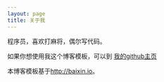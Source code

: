 ```yaml
---
layout: page
title: 关于我 
---
```




程序员，喜欢打麻将，偶尔写代码。

如果你想使用我这个博客模板，可以到 
<a href="http://github.com/shaohuacheng"> 我的github主页 </a>

本博客模板基于<a href="http://baixin.io">http://baixin.io</a>。

<p>


